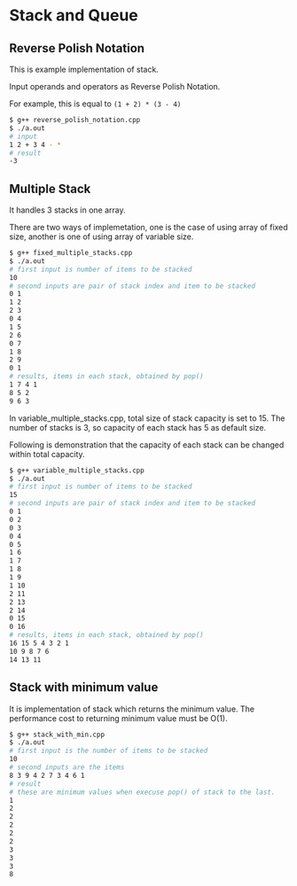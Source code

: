 # Stack and Queue

## Reverse Polish Notation

This is example implementation of stack.

Input operands and operators as Reverse Polish Notation.

For example, this is equal to `(1 + 2) * (3 - 4)`

```bash
$ g++ reverse_polish_notation.cpp
$ ./a.out
# input
1 2 + 3 4 - *
# result
-3
```

## Multiple Stack

It handles 3 stacks in one array.

There are two ways of implemetation,
one is the case of using array of fixed size,
another is one of using array of variable size.

```bash
$ g++ fixed_multiple_stacks.cpp
$ ./a.out
# first input is number of items to be stacked
10
# second inputs are pair of stack index and item to be stacked
0 1
1 2
2 3
0 4
1 5
2 6
0 7
1 8
2 9
0 1
# results, items in each stack, obtained by pop()
1 7 4 1
8 5 2
9 6 3
```

In variable_multiple_stacks.cpp, total size of stack capacity is set to 15.
The number of stacks is 3, so capacity of each stack has 5 as default size.

Following is demonstration that the capacity of each stack can be changed within total capacity.

```bash
$ g++ variable_multiple_stacks.cpp
$ ./a.out
# first input is number of items to be stacked
15
# second inputs are pair of stack index and item to be stacked
0 1
0 2
0 3
0 4
0 5
1 6
1 7
1 8
1 9
1 10
2 11
2 13
2 14
0 15
0 16
# results, items in each stack, obtained by pop()
16 15 5 4 3 2 1
10 9 8 7 6
14 13 11
```

## Stack with minimum value

It is implementation of stack which returns the minimum value.
The performance cost to returning minimum value must be O(1).

```bash
$ g++ stack_with_min.cpp
$ ./a.out
# first input is the number of items to be stacked
10
# second inputs are the items
8 3 9 4 2 7 3 4 6 1
# result
# these are minimum values when execuse pop() of stack to the last.
1
2
2
2
2
2
3
3
3
8
```
